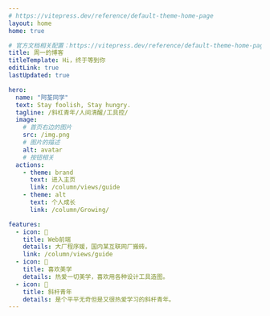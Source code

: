 ```yaml
---
# https://vitepress.dev/reference/default-theme-home-page
layout: home
home: true

# 官方文档相关配置：https://vitepress.dev/reference/default-theme-home-page
title: 周一的博客
titleTemplate: Hi，终于等到你
editLink: true
lastUpdated: true

hero:
  name: "阿荃同学"
  text: Stay foolish, Stay hungry.
  tagline: /斜杠青年/人间清醒/工具控/
  image:
    # 首页右边的图片
    src: /img.png
    # 图片的描述
    alt: avatar
    # 按钮相关
  actions:
    - theme: brand
      text: 进入主页
      link: /column/views/guide
    - theme: alt
      text: 个人成长
      link: /column/Growing/

features:
  - icon: 🤹
    title: Web前端
    details: 大厂程序媛，国内某互联网厂搬砖。
    link: /column/views/guide
  - icon: 👩
    title: 喜欢美学
    details: 热爱一切美学，喜欢用各种设计工具造图。
  - icon: 🧩
    title: 斜杆青年
    details: 是个平平无奇但是又很热爱学习的斜杆青年。
---
```


<!-- 自定义组件 -->
<script setup>
import home from './components/home.vue';
</script>

<home/>
